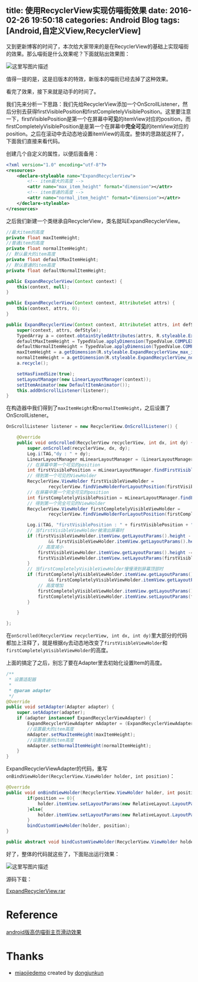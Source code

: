 title: 使用RecyclerView实现仿喵街效果
date: 2016-02-26 19:50:18
categories: Android Blog
tags: [Android,自定义View,RecyclerView]
---
又到更新博客的时间了，本次给大家带来的是在RecyclerView的基础上实现喵街的效果。那么喵街是什么效果呢？下面就贴出效果图：

![这里写图片描述](/uploads/20160226/20160226205314.gif)

值得一提的是，这是旧版本的特效，新版本的喵街已经去掉了这种效果。

看完了效果，接下来就是动手的时间了。

我们先来分析一下思路：我们先给RecyclerView添加一个OnScrollListener，然后分别去获得firstVisiblePosition和firstCompletelyVisiblePosition。这里要注意一下，firstVisiblePosition是第一个在屏幕中**可见**的itemView对应的position，而firstCompletelyVisiblePosition是是第一个在屏幕中**完全可见**的itemView对应的position。之后在滚动中去动态地设置itemView的高度。整体的思路就这样了，下面我们直接来看代码。

创建几个自定义的属性，以便后面备用：
``` xml
<?xml version="1.0" encoding="utf-8"?>
<resources>
    <declare-styleable name="ExpandRecyclerView">
		<!-- item最大的高度 -->
        <attr name="max_item_height" format="dimension"></attr>
        <!-- item普通的高度 -->
        <attr name="normal_item_height" format="dimension"></attr>
    </declare-styleable>
</resources>
```
之后我们新建一个类继承自RecyclerView，类名就叫ExpandRecyclerView。
``` java
//最大item的高度
private float maxItemHeight;
//普通item的高度
private float normalItemHeight;
// 默认最大的item高度
private float defaultMaxItemHeight;
// 默认普通的item高度
private float defaultNormalItemHeight;

public ExpandRecyclerView(Context context) {
    this(context, null);
}

public ExpandRecyclerView(Context context, AttributeSet attrs) {
    this(context, attrs, 0);
}

public ExpandRecyclerView(Context context, AttributeSet attrs, int defStyle) {
    super(context, attrs, defStyle);
    TypedArray a = context.obtainStyledAttributes(attrs, R.styleable.ExpandRecyclerView);
    defaultMaxItemHeight = TypedValue.applyDimension(TypedValue.COMPLEX_UNIT_DIP, 256, context.getResources().getDisplayMetrics());
    defaultNormalItemHeight = TypedValue.applyDimension(TypedValue.COMPLEX_UNIT_DIP, 120, context.getResources().getDisplayMetrics());
    maxItemHeight = a.getDimension(R.styleable.ExpandRecyclerView_max_item_height, defaultMaxItemHeight);
    normalItemHeight = a.getDimension(R.styleable.ExpandRecyclerView_normal_item_height, defaultNormalItemHeight);
    a.recycle();

    setHasFixedSize(true);
    setLayoutManager(new LinearLayoutManager(context));
    setItemAnimator(new DefaultItemAnimator());
    this.addOnScrollListener(listener);
}
```
在构造器中我们得到了`maxItemHeight`和`normalItemHeight`，之后设置了OnScrollListener。
``` java
OnScrollListener listener = new RecyclerView.OnScrollListener() {

    @Override
    public void onScrolled(RecyclerView recyclerView, int dx, int dy) {
        super.onScrolled(recyclerView, dx, dy);
        Log.i(TAG,"dy : " + dy);
        LinearLayoutManager mLinearLayoutManager = (LinearLayoutManager) recyclerView.getLayoutManager();
        // 在屏幕中第一个可见的position
        int firstVisiblePosition = mLinearLayoutManager.findFirstVisibleItemPosition();
        // 得到第一个可见的ViewHolder
        RecyclerView.ViewHolder firstVisibleViewHolder =
                recyclerView.findViewHolderForLayoutPosition(firstVisiblePosition);
        // 在屏幕中第一个完全可见的position
        int firstCompletelyVisiblePosition = mLinearLayoutManager.findFirstCompletelyVisibleItemPosition();
        // 得到第一个完全可见的ViewHolder
        RecyclerView.ViewHolder firstCompletelyVisibleViewHolder =
                recyclerView.findViewHolderForLayoutPosition(firstCompletelyVisiblePosition);

        Log.i(TAG, "firstVisiblePosition : " + firstVisiblePosition + " , firstCompletelyVisiblePosition : " + firstCompletelyVisiblePosition);
        // 当firstVisibleViewHolder被滑出屏幕时
        if (firstVisibleViewHolder.itemView.getLayoutParams().height - dy < maxItemHeight
                && firstVisibleViewHolder.itemView.getLayoutParams().height - dy >= normalItemHeight) {
            // 高度减小
            firstVisibleViewHolder.itemView.getLayoutParams().height -= dy;
            firstVisibleViewHolder.itemView.setLayoutParams(firstVisibleViewHolder.itemView.getLayoutParams());
        }
        // 当firstCompletelyVisibleViewHolder慢慢滑到屏幕顶部时
        if (firstCompletelyVisibleViewHolder.itemView.getLayoutParams().height + dy <= maxItemHeight
                && firstCompletelyVisibleViewHolder.itemView.getLayoutParams().height + dy >= normalItemHeight) {
            // 高度增加
            firstCompletelyVisibleViewHolder.itemView.getLayoutParams().height += dy;
            firstCompletelyVisibleViewHolder.itemView.setLayoutParams(firstCompletelyVisibleViewHolder.itemView.getLayoutParams());
        }

    }

};
```
在`onScrolled(RecyclerView recyclerView, int dx, int dy)`里大部分的代码都加上注释了，就是根据`dy`去动态地改变了`firstVisibleViewHolder`和`firstCompletelyVisibleViewHolder`的高度。

上面的搞定了之后，别忘了要在Adapter里去初始化设置Item的高度。
``` java
/**
 * 设置适配器
 *
 * @param adapter
 */
@Override
public void setAdapter(Adapter adapter) {
    super.setAdapter(adapter);
    if (adapter instanceof ExpandRecyclerViewAdapter) {
        ExpandRecyclerViewAdapter mAdapter = (ExpandRecyclerViewAdapter) adapter;
        //设置最大的item高度
        mAdapter.setMaxItemHeight(maxItemHeight);
        //设置普通的item高度
        mAdapter.setNormalItemHeight(normalItemHeight);
    }
}
```
ExpandRecyclerViewAdapter的代码，重写`onBindViewHolder(RecyclerView.ViewHolder holder, int position)`：
``` java
@Override
public void onBindViewHolder(RecyclerView.ViewHolder holder, int position) {
        if(position == 0){
            holder.itemView.setLayoutParams(new RelativeLayout.LayoutParams(ViewGroup.LayoutParams.MATCH_PARENT, (int) maxItemHeight));
        }else{
            holder.itemView.setLayoutParams(new RelativeLayout.LayoutParams(ViewGroup.LayoutParams.MATCH_PARENT, (int) normalItemHeight));
        }
        bindCustomViewHolder(holder, position);
}

public abstract void bindCustomViewHolder(RecyclerView.ViewHolder holder, int position);
```
好了，整体的代码就这些了，下面贴出运行效果：

![这里写图片描述](/uploads/20160226/20160226210235.gif)

源码下载：

[ExpandRecyclerView.rar](/uploads/20160226/ExpandRecyclerView.rar)

Reference
=====
[android版高仿喵街主页滑动效果](http://www.jianshu.com/p/a2c3c21e3b99)

Thanks
===
* [miaojiedemo](https://github.com/dongjunkun/miaojiedemo) created by [dongjunkun](https://github.com/dongjunkun)

